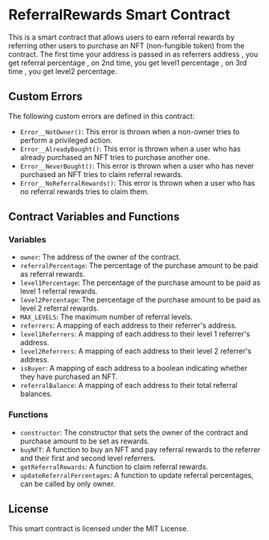 # ReferralRewards Smart Contract

This is a smart contract that allows users to earn referral rewards by referring other users to purchase an NFT (non-fungible token) from the contract. The first time your address is passed in as referrers address , you get referral percentage , on 2nd time, you get level1 percentage , on 3rd time , you get level2 percentage.

## Custom Errors

The following custom errors are defined in this contract:

- `Error__NotOwner()`: This error is thrown when a non-owner tries to perform a privileged action.
- `Error__AlreadyBought()`: This error is thrown when a user who has already purchased an NFT tries to purchase another one.
- `Error__NeverBought()`: This error is thrown when a user who has never purchased an NFT tries to claim referral rewards.
- `Error__NoReferralRewards()`: This error is thrown when a user who has no referral rewards tries to claim them.

## Contract Variables and Functions

### Variables

- `owner`: The address of the owner of the contract.
- `referralPercentage`: The percentage of the purchase amount to be paid as referral rewards.
- `level1Percentage`: The percentage of the purchase amount to be paid as level 1 referral rewards.
- `level2Percentage`: The percentage of the purchase amount to be paid as level 2 referral rewards.
- `MAX_LEVELS`: The maximum number of referral levels.
- `referrers`: A mapping of each address to their referrer's address.
- `level1Referrers`: A mapping of each address to their level 1 referrer's address.
- `level2Referrers`: A mapping of each address to their level 2 referrer's address.
- `isBuyer`: A mapping of each address to a boolean indicating whether they have purchased an NFT.
- `referralBalance`: A mapping of each address to their total referral balances.

### Functions

- `constructor`: The constructor that sets the owner of the contract and purchase amount to be set as rewards.
- `buyNFT`: A function to buy an NFT and pay referral rewards to the referrer and their first and second level referrers.
- `getReferralRewards`: A function to claim referral rewards.
- `updateReferralPercentages`: A function to update referral percentages, can be called by only owner.

## License

This smart contract is licensed under the MIT License.
